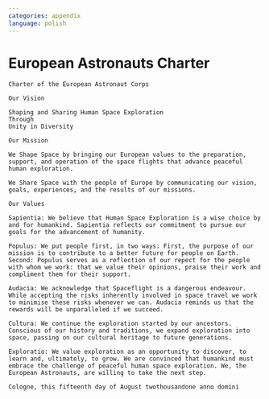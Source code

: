 ```yaml
---
categories: appendix
language: polish
---
```


# European Astronauts Charter
<!-- TODO: European Astronauts Charter
- http://www.esa.int/Our_Activities/Human_Spaceflight/European_Astronaut_Selection/European_astronaut_charter
-->

	Charter of the European Astronaut Corps

	Our Vision

	Shaping and Sharing Human Space Exploration
	Through
	Unity in Diversity

	Our Mission

	We Shape Space by bringing our European values to the preparation, support, and operation of the space flights that advance peaceful human exploration.

	We Share Space with the people of Europe by communicating our vision, goals, experiences, and the results of our missions.

	Our Values

	Sapientia: We believe that Human Space Exploration is a wise choice by and for humankind. Sapientia reflects our commitment to pursue our goals for the advancement of humanity.

	Populus: We put people first, in two ways: First, the purpose of our mission is to contribute to a better future for people on Earth. Second: Populus serves as a reflection of our repect for the people with whom we work: that we value their opinions, praise their work and compliment them for their support.

	Audacia: We acknowledge that Spaceflight is a dangerous endeavour. While accepting the risks inherently involved in space travel we work to minimise these risks whenever we can. Audacia reminds us that the rewards will be unparalleled if we succeed.

	Cultura: We continue the exploration started by our ancestors. Conscious of our history and traditions, we expand exploration into space, passing on our cultural heritage to future generations.

	Exploratio: We value exploration as an opportunity to discover, to learn and, ultimately, to grow. We are convinced that humankind must embrace the challenge of peaceful human space exploration. We, the European Astronauts, are willing to take the next step.

	Cologne, this fifteenth day of August twothousandone anno domini

